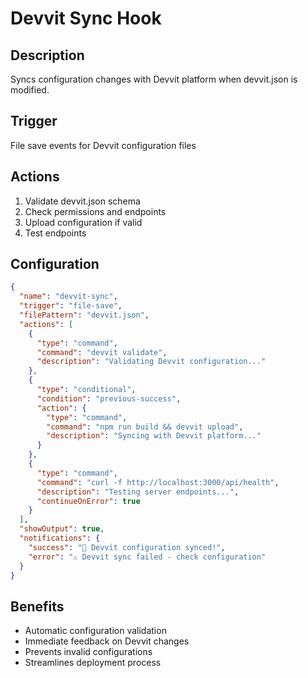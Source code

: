 # Devvit Sync Hook

## Description

Syncs configuration changes with Devvit platform when devvit.json is modified.

## Trigger

File save events for Devvit configuration files

## Actions

1. Validate devvit.json schema
2. Check permissions and endpoints
3. Upload configuration if valid
4. Test endpoints

## Configuration

```json
{
  "name": "devvit-sync",
  "trigger": "file-save",
  "filePattern": "devvit.json",
  "actions": [
    {
      "type": "command",
      "command": "devvit validate",
      "description": "Validating Devvit configuration..."
    },
    {
      "type": "conditional",
      "condition": "previous-success",
      "action": {
        "type": "command",
        "command": "npm run build && devvit upload",
        "description": "Syncing with Devvit platform..."
      }
    },
    {
      "type": "command",
      "command": "curl -f http://localhost:3000/api/health",
      "description": "Testing server endpoints...",
      "continueOnError": true
    }
  ],
  "showOutput": true,
  "notifications": {
    "success": "🔄 Devvit configuration synced!",
    "error": "⚠️ Devvit sync failed - check configuration"
  }
}
```

## Benefits

- Automatic configuration validation
- Immediate feedback on Devvit changes
- Prevents invalid configurations
- Streamlines deployment process
